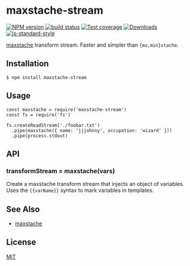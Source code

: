 maxstache-stream
================

[![NPM version](https://img.shields.io/npm/v/maxstache-stream.svg?style=flat-square)](https://npmjs.org/package/maxstache-stream) [![build status](https://img.shields.io/travis/yoshuawuyts/maxstache-stream/master.svg?style=flat-square)](https://travis-ci.org/yoshuawuyts/maxstache-stream) [![Test coverage](https://img.shields.io/codecov/c/github/yoshuawuyts/maxstache-stream/master.svg?style=flat-square)](https://codecov.io/github/yoshuawuyts/maxstache-stream) [![Downloads](http://img.shields.io/npm/dm/maxstache-stream.svg?style=flat-square)](https://npmjs.org/package/maxstache-stream) [![js-standard-style](https://img.shields.io/badge/code%20style-standard-brightgreen.svg?style=flat-square)](https://github.com/feross/standard)

[maxstache](https://github.com/yoshuawuyts/maxstache) transform stream. Faster and simpler than `{mu,min}stache`.

Installation
------------

    $ npm install maxstache-stream

Usage
-----

    const maxstache = require('maxstache-stream')
    const fs = require('fs')

    fs.createReadStream('./foobar.txt')
      .pipe(maxstache({ name: 'jjjohnny', occupation: 'wizard' }))
      .pipe(process.stdout)

API
---

### transformStream = maxstache(vars)

Create a maxstache transform stream that injects an object of variables. Uses the `{{varName}}` syntax to mark variables in templates.

See Also
--------

-   [maxstache](https://github.com/yoshuawuyts/maxstache)

License
-------

[MIT](https://tldrlegal.com/license/mit-license)
